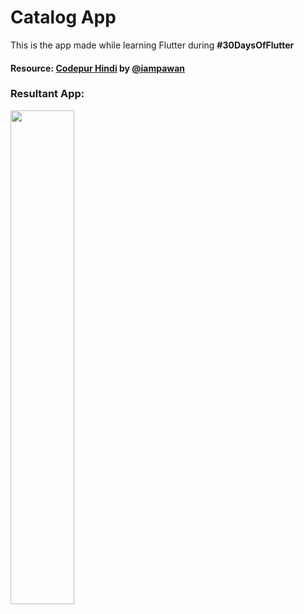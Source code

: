 # Catalog App 

This is the app made while learning Flutter during **#30DaysOfFlutter**
#### Resource: [Codepur Hindi](https://www.youtube.com/playlist?list=PLrjrqTcKCnhTXI2GyPkaQF47inLp6LoIC) by [@iampawan](https://github.com/iampawan)

### Resultant App:
<img src="AppDemo.gif" height = 45% width = 45%> 
